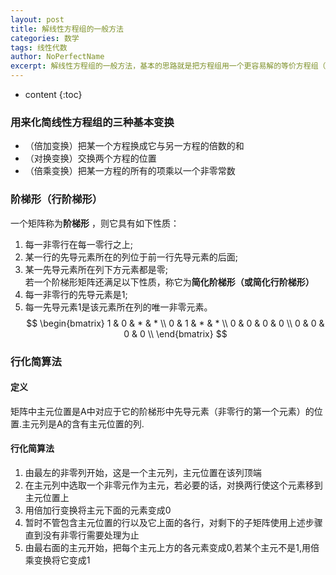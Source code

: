 ```yaml
---
layout: post
title: 解线性方程组的一般方法
categories: 数学
tags: 线性代数
author: NoPerfectName
excerpt: 解线性方程组的一般方法，基本的思路就是把方程组用一个更容易解的等价方程组（即有相同解集）代替。
---
```


* content
{:toc}


### 用来化简线性方程组的三种基本变换  
- （倍加变换）把某一个方程换成它与另一方程的倍数的和  
- （对换变换）交换两个方程的位置  
- （倍乘变换）把某一方程的所有的项乘以一个非零常数  



### 阶梯形（行阶梯形）
一个矩阵称为**阶梯形** ，则它具有如下性质：  
1. 每一非零行在每一零行之上;
2. 某一行的先导元素所在的列位于前一行先导元素的后面;
3. 某一先导元素所在列下方元素都是零;  
若一个阶梯形矩阵还满足以下性质，称它为**简化阶梯形（或简化行阶梯形）**  
4. 每一非零行的先导元素是1;
5. 每一先导元素1是该元素所在列的唯一非零元素。  
$$
	\begin{bmatrix}
	1 & 0 & * & * \\
	0 & 1 & * & * \\
	0 & 0 & 0 & 0 \\
	0 & 0 & 0 & 0 \\
	\end{bmatrix}
$$



### 行化简算法
#### 定义   
矩阵中主元位置是A中对应于它的阶梯形中先导元素（非零行的第一个元素）的位置.主元列是A的含有主元位置的列.  

#### 行化简算法
1. 由最左的非零列开始，这是一个主元列，主元位置在该列顶端
2. 在主元列中选取一个非零元作为主元，若必要的话，对换两行使这个元素移到主元位置上
3. 用倍加行变换将主元下面的元素变成0
4. 暂时不管包含主元位置的行以及它上面的各行，对剩下的子矩阵使用上述步骤直到没有非零行需要处理为止
5. 由最右面的主元开始，把每个主元上方的各元素变成0,若某个主元不是1,用倍乘变换将它变成1




























